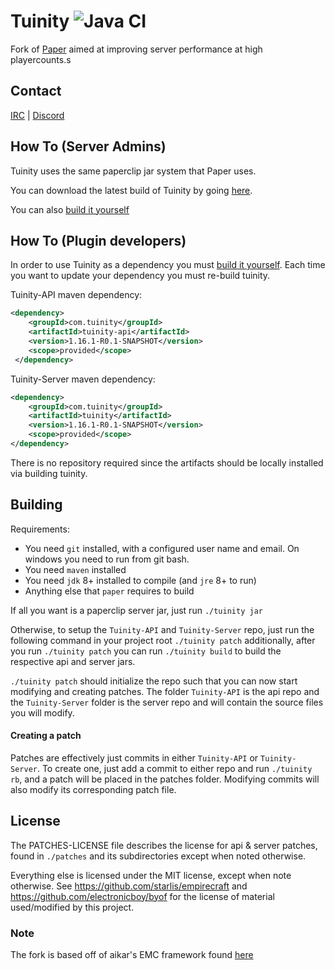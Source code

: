 Tuinity ![Java CI](https://github.com/Spottedleaf/Tuinity/workflows/Java%20CI/badge.svg)
==

Fork of [Paper](https://github.com/PaperMC/Paper) aimed at improving server performance at high playercounts.s

## Contact
[IRC](http://irc.spi.gt/iris/?channels=tuinity) | [Discord](https://discord.gg/CgDPu27)

## How To (Server Admins)
Tuinity uses the same paperclip jar system that Paper uses.

You can download the latest build of Tuinity by going [here](https://ci.codemc.io/job/Spottedleaf/job/Tuinity/).

You can also [build it yourself](https://github.com/Spottedleaf/Tuinity#building)

## How To (Plugin developers)
In order to use Tuinity as a dependency you must [build it yourself](https://github.com/Spottedleaf/Tuinity#building).
Each time you want to update your dependency you must re-build tuinity.

Tuinity-API maven dependency:
```xml
<dependency>
    <groupId>com.tuinity</groupId>
    <artifactId>tuinity-api</artifactId>
    <version>1.16.1-R0.1-SNAPSHOT</version>
    <scope>provided</scope>
 </dependency>
 ```

Tuinity-Server maven dependency:
```xml
<dependency>
    <groupId>com.tuinity</groupId>
    <artifactId>tuinity</artifactId>
    <version>1.16.1-R0.1-SNAPSHOT</version>
    <scope>provided</scope>
</dependency>
```

There is no repository required since the artifacts should be locally installed
via building tuinity.

## Building

Requirements:
- You need `git` installed, with a configured user name and email. 
   On windows you need to run from git bash.
- You need `maven` installed
- You need `jdk` 8+ installed to compile (and `jre` 8+ to run)
- Anything else that `paper` requires to build

If all you want is a paperclip server jar, just run `./tuinity jar`

Otherwise, to setup the `Tuinity-API` and `Tuinity-Server` repo, just run the following command
in your project root `./tuinity patch` additionally, after you run `./tuinity patch` you can run `./tuinity build` to build the 
respective api and server jars.

`./tuinity patch` should initialize the repo such that you can now start modifying and creating
patches. The folder `Tuinity-API` is the api repo and the `Tuinity-Server` folder
is the server repo and will contain the source files you will modify.

#### Creating a patch
Patches are effectively just commits in either `Tuinity-API` or `Tuinity-Server`.
To create one, just add a commit to either repo and run `./tuinity rb`, and a
patch will be placed in the patches folder. Modifying commits will also modify its
corresponding patch file.

## License
The PATCHES-LICENSE file describes the license for api & server patches,
found in `./patches` and its subdirectories except when noted otherwise.

Everything else is licensed under the MIT license, except when note otherwise.
See https://github.com/starlis/empirecraft and https://github.com/electronicboy/byof
for the license of material used/modified by this project.

### Note

The fork is based off of aikar's EMC framework found [here](https://github.com/starlis/empirecraft)

